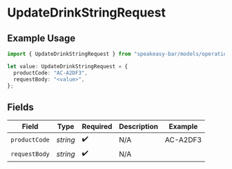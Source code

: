 # UpdateDrinkStringRequest

## Example Usage

```typescript
import { UpdateDrinkStringRequest } from "speakeasy-bar/models/operations";

let value: UpdateDrinkStringRequest = {
  productCode: "AC-A2DF3",
  requestBody: "<value>",
};
```

## Fields

| Field              | Type               | Required           | Description        | Example            |
| ------------------ | ------------------ | ------------------ | ------------------ | ------------------ |
| `productCode`      | *string*           | :heavy_check_mark: | N/A                | AC-A2DF3           |
| `requestBody`      | *string*           | :heavy_check_mark: | N/A                |                    |